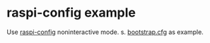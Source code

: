 # raspi-config example

Use [raspi-config](https://www.raspberrypi.org/documentation/configuration/raspi-config.md) noninteractive mode.
s. [bootstrap.cfg](bootstrap.cfg) as example.

